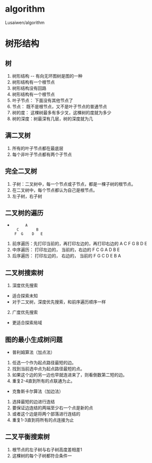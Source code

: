# algorithm
Lusaiwen/algorithm

# 树形结构
## 树
1. 树形结构 -- 有向无环图树是图的一种
2. 树形结构有一个根节点
3. 树形结构没有回路
4. 树形结构有一个根节点
5. 叶子节点： 下面没有其他节点了
6. 节点： 既不是根节点，又不是叶子节点的普通节点
7. 树的度： 这棵树最多有多少叉，这棵树的度就为多少
8. 树的深度：树最深有几层，树的深度就为几

## 满二叉树
1. 所有的叶子节点都在最底层
2. 每个非叶子节点都有两个子节点

## 完全二叉树
1. 子树：二叉树中，每一个节点或子节点，都是一棵子树的根节点。
2. 在二叉树中，每个节点都认为自己是根节点。
3. 左子树，右子树

## 二叉树的遍历
-           A
        C        B
       F  G    D   E
1. 前序遍历：先打印当前的，再打印左边的，再打印右边的
    A C F G B D E 
2. 中序遍历： 打印左边的， 当前的，右边的
    F C G A D B E
3. 后序遍历： 打印左边的， 右边的， 当前的
    F G C D E B A

## 二叉树搜索树
1. 深度优先搜索
  - 适合探索未知
  - 对于二叉树，深度优先搜索，和前序遍历顺序一样
  
2. 广度优先搜索
  - 更适合探索局域 


## 图的最小生成树问题
- 普利姆算法（加点法）
1. 任选一个作为起点路径最短的边。
2. 找到当前选中点为起点路径最短的点。
3. 如果这个边的另一边也早就连进来了，则看倒数第二短的边。
4. 重复2-4直到所有的点联通为止。

- 克鲁斯卡尔算法（加边法）
1. 选择最短的边进行连结 
2. 要保证边连结的两端至少右一个点是新的点
3. 或者这个边是将两个部落进行连结的
4. 重复1-3直到将所有的点连接为止

## 二叉平衡搜索树
1. 根节点的左子树与右子树高度差相差1
2. 这棵树的每个子树都符合条件一







